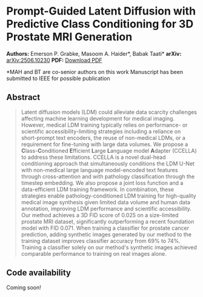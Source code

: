 # Prompt-Guided Latent Diffusion with Predictive Class Conditioning for 3D Prostate MRI Generation

**Authors:** Emerson P. Grabke, Masoom A. Haider*, Babak Taati*
**arXiv:** [arXiv:2506.10230](https://arxiv.org/abs/2506.10230) 
**PDF:** [Download PDF](https://arxiv.org/pdf/2506.10230.pdf)

*MAH and BT are co-senior authors on this work
Manuscript has been submitted to IEEE for possible publication

## Abstract

> Latent diffusion models (LDM) could alleviate data scarcity challenges affecting machine learning development for medical imaging. However, medical LDM training typically relies on performance- or scientific accessibility-limiting strategies including a reliance on short-prompt text encoders, the reuse of non-medical LDMs, or a requirement for fine-tuning with large data volumes. We propose a **C**lass-**C**onditioned **E**fficient **L**arge **L**anguage model **A**dapter (CCELLA) to address these limitations. CCELLA is a novel dual-head conditioning approach that simultaneously conditions the LDM U-Net with non-medical large language model-encoded text features through cross-attention and with pathology classification through the timestep embedding. We also propose a joint loss function and a data-efficient LDM training framework. In combination, these strategies enable pathology-conditioned LDM training for high-quality medical image synthesis given limited data volume and human data annotation, improving LDM performance and scientific accessibility. Our method achieves a 3D FID score of 0.025 on a size-limited prostate MRI dataset, significantly outperforming a recent foundation model with FID 0.071. When training a classifier for prostate cancer prediction, adding synthetic images generated by our method to the training dataset improves classifier accuracy from 69% to 74%. Training a classifier solely on our method's synthetic images achieved comparable performance to training on real images alone.

## Code availability
Coming soon!
